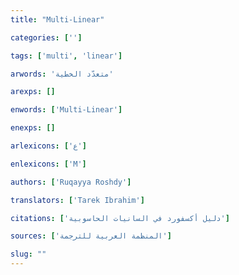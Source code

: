 ```yaml
---
title: "Multi-Linear"

categories: ['']

tags: ['multi', 'linear']

arwords: 'متعدّد الخطية'

arexps: []

enwords: ['Multi-Linear']

enexps: []

arlexicons: ['ع']

enlexicons: ['M']

authors: ['Ruqayya Roshdy']

translators: ['Tarek Ibrahim']

citations: ['دليل أكسفورد في السانيات الحاسوبية']

sources: ['المنظمة العربية للترجمة']

slug: ""
---
```

